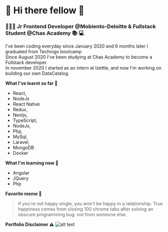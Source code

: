 # 👋 Hi there fellow 🦄 

### 👩🏽‍💻 Jr Frontend Developer @Mobiento-Deloitte & Fullstack Student @Chas Academy 📚 💻

I've been coding everyday since January 2020 and 6 months later I graduated from Technigo bootcamp \
Since August 2020 I've been studying at Chas Academy to become a Fullstack developer. \
In november 2020 I started as an intern at Izettle, and now I'm working on building our own DataCatalog.


**What I've learnt so far 💭**

* React,
* NodeJs
* React Native
* Redux,
* Nextjs,
* TypeScript,
* NodeJs,
* Php, 
* MySql,
* Laravel,
* MongoDB
* Docker

**What I'm learning now 🤔**
* Angular
* JQuery
* Php

**Favorite meme 🤪**

> if you're not happy single, you won't be happy in a relationship. True happiness comes from closing 100 chrome tabs after solving an obscure programming bug. not from someone else.


**Portfolio Disclaimer ⚠️**
![alt text](https://pbs.twimg.com/media/Eh86sXJWAAENleh.jpg "Logo Title Text 1")


